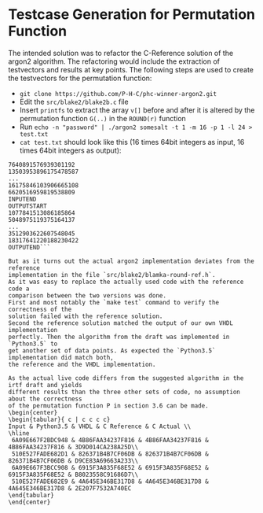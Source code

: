 # Testcase Generation for Permutation Function

The intended solution was to refactor the C-Reference solution of the argon2
algorithm. The refactoring would include the extraction of testvectors and results 
at key points. 
The following steps are used to create the testvectors for the permutation function:

- `git clone https://github.com/P-H-C/phc-winner-argon2.git`
- Edit the `src/blake2/blake2b.c` file
- Insert `printfs` to extract the array `v[]` before and after it is altered by the
  permutation function `G(..)` in the `ROUND(r)` function
- Run `echo -n "password" | ./argon2 somesalt -t 1 -m 16 -p 1 -l 24 > test.txt`
- `cat test.txt` should look like this (16 times 64bit integers as input, 16 times 64bit integers
  as output):
```INPUTSTART
7640891576939301192
13503953896175478587
...
16175846103906665108
6620516959819538809
INPUTEND
OUTPUTSTART
1077841513086185864
5048975119375164137
...
3512903622607548045
18317641220188230422
OUTPUTEND```

But as it turns out the actual argon2 implementation deviates from the reference
implementation in the file `src/blake2/blamka-round-ref.h`.
As it was easy to replace the actually used code with the reference code a 
comparison between the two versions was done. 
First and most notably the `make test` command to verify the correctness of the
solution failed with the reference solution. 
Second the reference solution matched the output of our own VHDL implementation
perfectly. Then the algorithm from the draft was implemented in `Python3.5` to 
get another set of data points. As expected the `Python3.5` implementation did match both,
the reference and the VHDL implementation. 

As the actual live code differs from the suggested algorithm in the irtf draft and yields
different results than the three other sets of code, no assumption about the correctness
of the permutation function P in section 3.6 can be made.
\begin{center}
\begin{tabular}{ c | c c c c}
Input & Python3.5 & VHDL & C Reference & C Actual \\ 
\hline
 6A09E667F2BDC948 & 4B86FAA34237F816 & 4B86FAA34237F816 & 4B86FAA34237F816 & 3D9D014CA238A25D\\  
 510E527FADE682D1 & 826371B4B7CF06DB & 826371B4B7CF06DB & 826371B4B7CF06DB & D9CE83A69663A233\\
 6A09E667F3BCC908 & 6915F3A835F68E52 & 6915F3A835F68E52 & 6915F3A835F68E52 & B8023558C91686D7\\  
 510E527FADE682E9 & 4A645E346BE317D8 & 4A645E346BE317D8 & 4A645E346BE317D8 & 2E207F7532A740EC   
\end{tabular}
\end{center}

